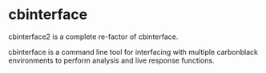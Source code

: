 # cbinterface

cbinterface2 is a complete re-factor of cbinterface.

cbinterface is a command line tool for interfacing with multiple carbonblack environments to perform analysis and live response functions.
